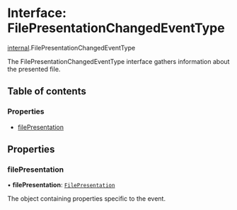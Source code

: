 # Interface: FilePresentationChangedEventType

[internal](../modules/internal.md).FilePresentationChangedEventType

The FilePresentationChangedEventType interface gathers information about the presented file.

## Table of contents

### Properties

- [filePresentation](internal.FilePresentationChangedEventType.md#filepresentation)

## Properties

### filePresentation

• **filePresentation**: [`FilePresentation`](internal.FilePresentation.md)

The object containing properties specific to the event.

